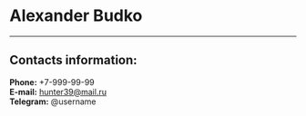 # Alexander Budko
___
## Contacts information:
**Phone:** +7-999-99-99  
**E-mail:** hunter39@mail.ru  
**Telegram:** @username  

